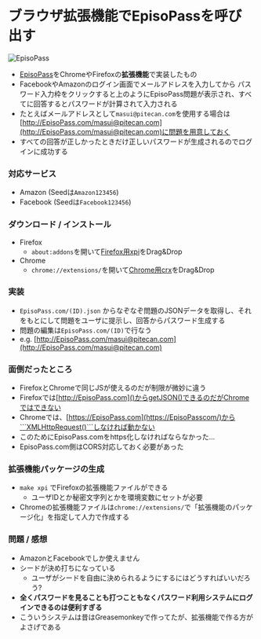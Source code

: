 # ブラウザ拡張機能でEpisoPassを呼び出す

![EpisoPass](https://gyazo.com/02708212f9a3b9cf75b7f53c560abde2.png)

* [EpisoPass](http://EpisoPass.com/)をChromeやFirefoxの**拡張機能**で実装したもの
* FacebookやAmazonのログイン画面でメールアドレスを入力してから
パスワード入力枠をクリックすると上のようにEpisoPass問題が表示され、すべてに回答するとパスワードが計算されて入力される
* たとえばメールアドレスとして```masui@pitecan.com```を使用する場合は[http://EpisoPass.com/masui@pitecan.com](http://EpisoPass.com/masui@pitecan.com)に問題を用意しておく
* すべての回答が正しかったときだけ正しいパスワードが生成されるのでログインに成功する

### 対応サービス

* Amazon (Seedは```Amazon123456```)
* Facebook (Seedは```Facebook123456```)

### ダウンロード / インストール

* Firefox
  * ```about:addons```を開いて[Firefox用xpi](https://github.com/masui/EpisoPassExtension/raw/master/episopass.xpi)をDrag&Drop
* Chrome
  * ```chrome://extensions/```を開いて[Chrome用crx](https://github.com/masui/EpisoPassExtension/raw/master/episopass.crx)をDrag&Drop

### 実装

* ```EpisoPass.com/(ID).json``` からなぞなぞ問題のJSONデータを取得し、それをもとにして問題をユーザに提示し、回答からパスワード生成する
* 問題の編集は```EpisoPass.com/(ID)```で行なう
* e.g. [http://EpisoPass.com/masui@pitecan.com](http://EpisoPass.com/masui@pitecan.com)

### 面倒だったところ

* FirefoxとChromeで同じJSが使えるのだが制限が微妙に違う
* Firefoxでは[http://EpisoPass.com]()からgetJSON()できるのだがChromeではできない
* Chromeでは、[https://EpisoPass.com](https://EpisoPasscom/)から```XMLHttpRequest()```しなければ動かない
* このためにEpisoPass.comをhttps化しなければならなかった...
* EpisoPass.com側はCORS対応しておく必要があった

### 拡張機能パッケージの生成

* ```make xpi``` でFirefoxの拡張機能ファイルができる
  * ユーザIDとか秘密文字列とかを環境変数にセットが必要
* Chromeの拡張機能ファイルは```chrome://extensions/```で「拡張機能のパッケージ化」を指定して人力で作成する

### 問題 / 感想

* AmazonとFacebookでしか使えません
* シードが決め打ちになっている
  * ユーザがシードを自由に決められるようにするにはどうすればいいだろう?
* **全くパスワードを見ることも打つこともなくパスワード利用システムにログインできるのは便利すぎる**
* こういうシステムは昔はGreasemonkeyで作ってたが、拡張機能で作る方がよさげである




